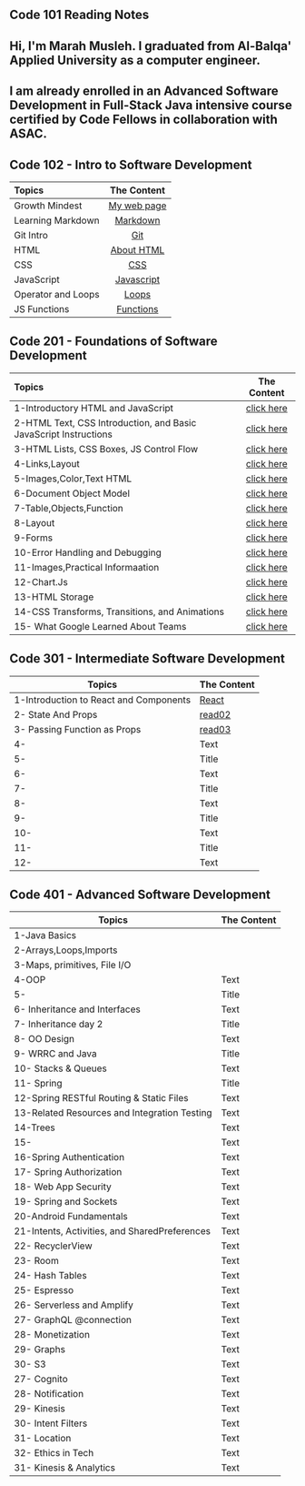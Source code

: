 ## Code 101 Reading Notes

## Hi, I'm Marah Musleh. I graduated from Al-Balqa' Applied University as a computer engineer.

## I am already enrolled in an Advanced Software Development in Full-Stack Java intensive course certified by Code Fellows in collaboration with ASAC.



## Code 102 - Intro to Software Development




| Topics        |  The Content      | 
| :------------- | :----------: | 
|  Growth Mindest|  [My web page](https://marahmusleh.github.io/reading-note/growth)
|  Learning Markdown| [Markdown](https://marahmusleh.github.io/reading-note/read:01)   |    
|  Git Intro | [Git](https://marahmusleh.github.io/reading-note/read:02)
| HTML | [About HTML](https://marahmusleh.github.io/reading-note/read:03) | 
| CSS   | [CSS](https://marahmusleh.github.io/reading-note/read:03b)   |
| JavaScript | [Javascript](https://marahmusleh.github.io/reading-note/read4a) |
| Operator and Loops  | [Loops](https://marahmusleh.github.io/reading-note/read5)        | 
| JS Functions  | [Functions](https://marahmusleh.github.io/reading-note/read6)        | 
 
 
## Code 201 - Foundations of Software Development


| Topics        |  The Content      | 
| :------------- | :----------: | 
|  1-Introductory HTML and JavaScript| [click here](https://marahmusleh.github.io/reading-note/class-01) | 
| 2-HTML Text, CSS Introduction, and Basic JavaScript Instructions|[click here](https://marahmusleh.github.io/reading-note/class-02)    |    
| 3-HTML Lists, CSS Boxes, JS Control Flow | [click here](https://marahmusleh.github.io/reading-note/class-03) |
| 4-Links,Layout |[click here](https://marahmusleh.github.io/reading-note/class-04)  | 
| 5-Images,Color,Text HTML |[click here](https://marahmusleh.github.io/reading-note/class-05)   |
| 6-Document Object Model |[click here](https://marahmusleh.github.io/reading-note/class-06) |
| 7-Table,Objects,Function  |[click here](https://marahmusleh.github.io/reading-note/class-07)        | 
|8-Layout |[click here](https://marahmusleh.github.io/reading-note/class-08)         | 
|  9-Forms|  [click here](https://marahmusleh.github.io/reading-note/class-09)
| 10-Error Handling and Debugging|[click here](https://marahmusleh.github.io/reading-note/class-10)    |    
| 11-Images,Practical Informaation | [click here](https://marahmusleh.github.io/reading-note/class-11)
| 12-Chart.Js |[click here](https://github.com/Marahmusleh/reading-note)  | 
| 13-HTML Storage  |[click here](https://marahmusleh.github.io/reading-note/class-13)  |
| 14-CSS Transforms, Transitions, and Animations |[click here](https://marahmusleh.github.io/reading-note/class-14b) |
| 15- What Google Learned About Teams |[click here](https://marahmusleh.github.io/reading-note/class-14b)        | 

## Code 301 - Intermediate Software Development
 
| Topics     | The Content |
| ----------- | ----------- |
| 1-Introduction to React and Components  |[React](https://marahmusleh.github.io/reading-note/Code%20301/read:01)    |
| 2- State And Props | [read02](https://marahmusleh.github.io/reading-note/Code%20301/read02)       |
| 3- Passing Function as Props    | [read03](https://marahmusleh.github.io/reading-note/Code%20301/read:03)      |
| 4-   | Text        |
| 5-      | Title       |
| 6-   | Text        |
| 7-     | Title       |
| 8-   | Text        |
| 9-     | Title       |
| 10-   | Text        |
| 11-     | Title       |
| 12-   | Text        |


## Code 401 - Advanced Software Development




| Topics     | The Content |
| ----------- | ----------- |
| 1-Java Basics  |    |
| 2-Arrays,Loops,Imports |       |
| 3-Maps, primitives, File I/O    |       |
| 4-OOP  | Text        |
| 5-      | Title       |
| 6- Inheritance and Interfaces   | Text        |
| 7- Inheritance day 2    | Title       |
| 8- OO Design  | Text        |
| 9- WRRC and Java    | Title       |
| 10- Stacks & Queues  | Text        |
| 11- Spring    | Title       |
| 12-Spring RESTful Routing & Static Files   | Text        |
| 13-Related Resources and Integration Testing   | Text        |
| 14-Trees  | Text        |
| 15-   | Text        |
| 16-Spring Authentication   | Text        |
| 17- Spring Authorization  | Text        |
| 18- Web App Security  | Text        |
| 19- Spring and Sockets  | Text        |
| 20-Android Fundamentals   | Text        |
| 21-Intents, Activities, and SharedPreferences   | Text        |
| 22- RecyclerView  | Text        |
| 23- Room | Text        |
| 24- Hash Tables  | Text        |
| 25- Espresso | Text        |
| 26- Serverless and Amplify| Text        |
| 27- GraphQL @connection | Text        |
| 28- Monetization | Text      |
| 29- Graphs | Text      |
| 30- S3 | Text      |
| 27- Cognito | Text      |
| 28- Notification | Text      |
| 29-  Kinesis | Text      |
| 30-  Intent Filters | Text      |
| 31-  Location | Text      |
| 32-  Ethics in Tech | Text      |
| 31-  Kinesis & Analytics | Text      |









